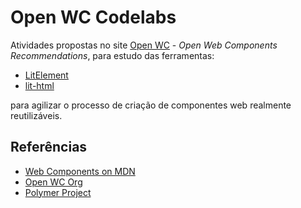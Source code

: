 # Open WC Codelabs

Atividades propostas no site [Open WC](https://open-wc.org/) - *Open Web Components Recommendations*, para estudo das ferramentas:

- [LitElement](https://lit-element.polymer-project.org/)
- [lit-html](https://lit-html.polymer-project.org/guide)

para agilizar o processo de criação de componentes web realmente reutilizáveis.

## Referências

- [Web Components on MDN](https://developer.mozilla.org/pt-BR/docs/Web/Web_Components)
- [Open WC Org](https://open-wc.org/)
- [Polymer Project](https://www.polymer-project.org/)
